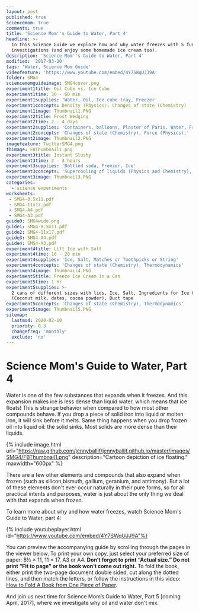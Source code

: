 ```yaml
---
layout: post
published: true
sciencemom: true
comments: true
title: 'Science Mom''s Guide to Water, Part 4'
headline: >-
  In this Science Guide we explore how and why water freezes with 5 fun
  investigations (and enjoy some homemade ice cream too).
description: 'Science Mom''s Guide to Water, Part 4'
modified: '2017-03-20'
tags: 'Water, Science Mom Guide'
videofeature: 'https://www.youtube.com/embed/4Y7SWqUJJ9A'
folder: SMG4
sciencemomguideimage: SMG4cover.png
experiment1title: Oil Cube vs. Ice Cube
experiment1time: 30 - 60 min
experiment1supplies: 'Water, Oil, Ice cube tray, Freezer'
experiment1concepts: Density (Physics); Changes of state (Chemistry)
experiment1image: Thumbnail1.PNG
experiment2title: Frost Wedging
experiment2time: 2 - 4 days
experiment2supplies: 'Containers, balloons, Plaster of Paris, Water, Freezer'
experiment2concepts: 'Changes of state (Chemistry), Force (Physics),'
experiment2image: Thumbnail2.PNG
imagefeature: TwitterSMG4.png
fbimage: FBThumbnail1.png
experiment3title: Instant Slushy
experiment3time: 2 - 3 hours
experiment3supplies: 'Bottled soda, Freezer, Ice'
experiment3concepts: 'Supercooling of liquids (Physics and Chemistry), Changes of state (Chemistry)'
experiment3image: Thumbnail3.PNG
categories:
  - science experiments
worksheets:
 - SMG4-8.5x11.pdf
 - SMG4-11x17.pdf
 - SMG4-A4.pdf
 - SMG4-A3.pdf
guide0: SMG4wide.png
guide1: SMG4-8.5x11.pdf
guide2: SMG4-11x17.pdf
guide3: SMG4-A4.pdf
guide4: SMG4-A3.pdf
experiment4title: Lift Ice with Salt
experiment4time: 10 - 20 min
experiment4supplies: 'Ice, Salt, Matches or Toothpicks or String'
experiment4concepts: 'Changes of state (Chemistry), Thermodynamics'
experiment4image: Thumbnail4.PNG
experiment5title: Freeze Ice Cream in a Can
experiment5time: 1 hr
experiment5supplies: >-
  2 cans of different sizes with lids, Ice, Salt, Ingredients for Ice Cream
  (Coconut milk, dates, cocoa powder), Duct tape
experiment5concepts: 'Changes of state (Chemistry), Thermodynamics'
experiment5image: Thumbnail5.PNG
sitemap:
  lastmod: 2020-02-10
  priority: 0.3
  changefreq: 'monthly'
  exclude: 'no'
---
```


# Science Mom's Guide to Water, Part 4

Water is one of the few substances that expands when it freezes. And this expansion makes ice is less dense than liquid water, which means that ice floats! This is strange behavior when compared to how most other compounds behave. If you drop a piece of solid iron into liquid or molten iron, it will sink before it melts. Same thing happens when you drop frozen oil into liquid oil: the solid sinks. Most solids are more dense than their liquids.

{% include image.html url="https://raw.github.com/jennyballif/jennyballif.github.io/master/images/SMG4/FBThumbnail1.png" description="Cartoon depiction of ice floating." maxwidth="600px" %}

There are a few other elements and compounds that also expand when frozen (such as silicon,bismuth, gallium, geranium, and antimony). But a lot of these elements don't ever occur naturally in their pure forms, so for all practical intents and purposes, water is just about the only thing we deal with that expands when frozen.

To learn more about why and how water freezes, watch Science Mom's Guide to Water, part 4:


{% include youtubeplayer.html id="https://www.youtube.com/embed/4Y7SWqUJJ9A"%}

You can preview the accompanying guide by scrolling through the pages in the viewer below. To print your own copy, just select your preferred size of paper: 8½ &times; 11, 11 &times; 17, A3 or A4. __Don’t forget to print “Actual size.” Do not print “Fit to page” or the book won’t come out right.__ To fold the book, either print the two-page document double sided, cut along the dotted lines, and then match the letters, or follow the instructions in this video: [How to Fold A Book from One Piece of Paper](https://www.youtube.com/watch?v=E0sS59oMBe0&t=3s).

And join us next time for Science Mom’s Guide to Water, Part 5 [coming April, 2017], where we investigate why oil and water don't mix.
